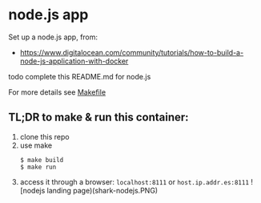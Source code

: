 # node.js app 
Set up a node.js app, from:

* https://www.digitalocean.com/community/tutorials/how-to-build-a-node-js-application-with-docker


todo complete this README.md for node.js 

For more details see [Makefile](Makefile) 

## TL;DR to make & run this container:
1. clone this repo
2. use make 
	```
	$ make build
	$ make run
	 ```
3. access it through a browser: `localhost:8111` or  `host.ip.addr.es:8111`
	![nodejs landing page)(shark-nodejs.PNG)
